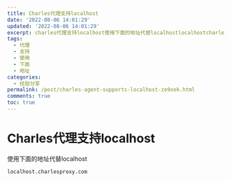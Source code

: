```yaml
---
title: Charles代理支持localhost
date: '2022-08-06 14:01:29'
updated: '2022-08-06 14:01:29'
excerpt: charles代理支持localhost使用下面的地址代替localhostlocalhostcharlesproxycom
tags:
  - 代理
  - 支持
  - 使用
  - 下面
  - 地址
categories:
  - 经验分享
permalink: /post/charles-agent-supports-localhost-ze9ook.html
comments: true
toc: true
---
```

# Charles代理支持localhost

使用下面的地址代替localhost

`localhost.charlesproxy.com`
